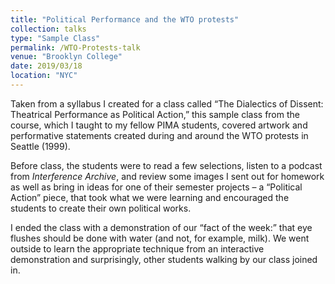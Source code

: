 ```yaml
---
title: "Political Performance and the WTO protests"
collection: talks
type: "Sample Class"
permalink: /WTO-Protests-talk
venue: "Brooklyn College"
date: 2019/03/18
location: "NYC"
---
```


Taken from a syllabus I created for a class called “The Dialectics of Dissent: Theatrical Performance as Political Action,” this sample class from the course, which I taught to my fellow PIMA students, covered artwork and performative statements created during and around the WTO protests in Seattle (1999).

Before class, the students were to read a few selections, listen to a podcast from _Interference Archive_, and review some images I sent out for homework as well as bring in ideas for one of their semester projects – a “Political Action” piece, that took what we were learning and encouraged the students to create their own political works. 

I ended the class with a demonstration of our “fact of the week:” that eye flushes should be done with water (and not, for example, milk). We went outside to learn the appropriate technique from an interactive demonstration and surprisingly, other students walking by our class joined in.